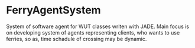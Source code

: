 # FerryAgentSystem
System of software agent for WUT classes writen with JADE. Main focus is on developing system of agents representing clients, who wants to use ferries, so as, time schadule of crossing may be dynamic.
